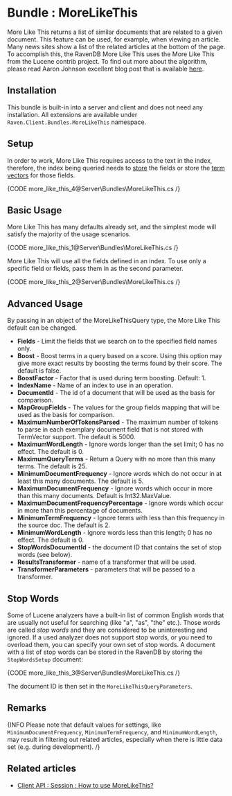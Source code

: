 ﻿# Bundle : MoreLikeThis

More Like This returns a list of similar documents that are related to a given document. This feature can be used, for example, when viewing an article. Many news sites show a list of the related articles at the bottom of the page. To accomplish this, the RavenDB More Like This uses the More Like This from the Lucene contrib project. To find out more about the algorithm, please read Aaron Johnson excellent blog post that is available [here](http://cephas.net/blog/2008/03/30/how-morelikethis-works-in-lucene/).

## Installation

This bundle is built-in into a server and client and does not need any installation. All extensions are available under `Raven.Client.Bundles.MoreLikeThis` namespace.

## Setup

In order to work, More Like This requires access to the text in the index, therefore, the index being queried needs to [store](../../indexes/storing-data-in-index) the fields or store the [term vectors](../../indexes/using-term-vectors) for those fields.

{CODE more_like_this_4@Server\Bundles\MoreLikeThis.cs /}

## Basic Usage

More Like This has many defaults already set, and the simplest mode will satisfy the majority of the usage scenarios.

{CODE more_like_this_1@Server\Bundles\MoreLikeThis.cs /}

More Like This will use all the fields defined in an index. To use only a specific field or fields, pass them in as the second parameter.

{CODE more_like_this_2@Server\Bundles\MoreLikeThis.cs /}

## Advanced Usage

By passing in an object of the MoreLikeThisQuery type, the More Like This default can be changed.

+ **Fields** - Limit the fields that we search on to the specified field names only.
+ **Boost** - Boost terms in a query based on a score. Using this option may give more exact results by boosting the terms found by their score. The default is false.
+ **BoostFactor** - Factor that is used during term boosting. Default: 1.   
+ **IndexName** - Name of an index to use in an operation.   
+ **DocumentId** - The id of a document that will be used as the basis for comparison.   
+ **MapGroupFields** - The values for the group fields mapping that will be used as the basis for comparison.   
+ **MaximumNumberOfTokensParsed** - The maximum number of tokens to parse in each exemplary document field that is not stored with TermVector support. The default is 5000.
+ **MaximumWordLength** - Ignore words longer than the set limit; 0 has no effect. The default is 0.
+ **MaximumQueryTerms** - Return a Query with no more than this many terms. The default is 25.
+ **MinimumDocumentFrequency** - Ignore words which do not occur in at least this many documents. The default is 5.
+ **MaximumDocumentFrequency** - Ignore words which occur in more than this many documents. Default is Int32.MaxValue.
+ **MaximumDocumentFrequencyPercentage** - Ignore words which occur in more than this percentage of documents.
+ **MinimumTermFrequency** - Ignore terms with less than this frequency in the source doc. The default is 2.
+ **MinimumWordLength** - Ignore words less than this length; 0 has no effect. The default is 0.
+ **StopWordsDocumentId** - the document ID that contains the set of stop words (see below).
+ **ResultsTransformer** - name of a transformer that will be used.
+ **TransformerParameters** - parameters that will be passed to a transformer.

## Stop Words

Some of Lucene analyzers have a built-in list of common English words that are usually not useful for searching (like "a", "as", "the" etc.). Those words are called 
*stop words* and they are considered to be uninteresting and ignored. If a used analyzer does not support stop words, or you need to overload them, you can specify your own set of stop words.
A document with a list of stop words can be stored in the RavenDB by storing the `StopWordsSetup` document:

{CODE more_like_this_3@Server\Bundles\MoreLikeThis.cs /}

The document ID is then set in the `MoreLikeThisQueryParameters`.

## Remarks

{INFO Please note that default values for settings, like `MinimumDocumentFrequency`, `MinimumTermFrequency`, and `MinimumWordLength`, may result in filtering out related articles, especially when there is little data set (e.g. during development). /}

## Related articles

- [Client API : Session : How to use MoreLikeThis?](../../client-api/session/how-to/use-morelikethis)
